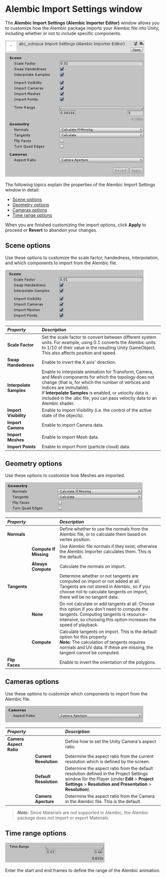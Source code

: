 # Alembic Import Settings window

The **Alembic Import Settings (Alembic Importer Editor)** window allows you to customize how the Alembic package imports your Alembic file into Unity, including whether or not to include specific components.

![The Import Settings window](images/abc_import_options.png)

The following topics explain the properties of the Alembic Import Settings window in detail:

- [Scene options](#importRef_A)
- [Geometry options](#importRef_B)
- [Cameras options](#importRef_C)
- [Time range options](#importRef_D)

When you are finished customizing the import options, click **Apply** to proceed or **Revert** to abandon your changes.



<a name="importRef_A"></a>

## Scene options

Use these options to customize the scale factor, handedness, interpolation, and which components to import from the Alembic file.

![Import Scene options](images/abc_import_options_A.png)



| ***Property*** | ***Description*** |
|:---|:---|
| __Scale Factor__ | Set the scale factor to convert between different system units. For example, using 0.1 converts the Alembic units to 1/10 of their value in the resulting Unity GameObject. This also affects position and speed. |
| __Swap Handedness__ | Enable to invert the X axis' direction. |
| __Interpolate Samples__ | Enable to interpolate animation for Transform, Camera, and Mesh components for which the topology does not change (that is, for which the number of vertices and indices are immutable).<br/>If **Interpolate Samples** is enabled, or velocity data is included in the .abc file, you can pass velocity data to an Alembic shader. |
| __Import Visibility__ | Enable to import Visibility (i.e. the control of the active state of the objects). |
| __Import Camera__ | Enable to import Camera data. |
| __Import Meshes__ | Enable to import Mesh data. |
| __Import Points__ | Enable to import Point (particle cloud) data. |


<a name="importRef_B"></a>

## Geometry options

Use these options to customize how Meshes are imported.

![Import Geometry options](images/abc_import_options_B.png)



| ***Property*** || ***Description*** |
|:---|:---|:---|
| __Normals__ || Define whether to use the normals from the Alembic file, or to calculate them based on vertex position. |
|| **Compute If Missing** | Use Alembic file normals if they exist; otherwise the Alembic Importer calculates them. This is the default. |
|| **Always Compute** | Calculate the normals on import. |
| __Tangents__ || Determine whether or not tangents are computed on import or not added at all. Tangents are not stored in Alembic, so if you choose not to calculate tangents on import, there will be no tangent data. |
|| **None** | Do not calculate or add tangents at all. Choose this option if you don't need to compute the tangents. Computing tangents is resource-intensive, so choosing this option increases the speed of playback. |
|| **Compute** | Calculate tangents on import. This is the default option for this property.<br/>***Note:*** The calculation of tangents requires normals and UV data. If these are missing, the tangent cannot be computed. |
| __Flip Faces__ || Enable to invert the orientation of the polygons. |



<a name="importRef_C"></a>

## Cameras options

Use these options to customize which components to import from the Alembic file.

![Import Cameras options](images/abc_import_options_C.png)



| ***Property*** || ***Description*** |
|:---|:---|:---|
| __Camera Aspect Ratio__ || Define how to set the Unity Camera's aspect ratio. |
|| **Current Resolution** | Determine the aspect ratio from the current resolution which is defined by the screen. |
|| **Default Resolution** | Determine the aspect ratio from the default resolution defined in the Project Settings window for the Player (under **Edit** > **Project Settings** > **Resolution and Presentation** > **Resolution**). |
|| **Camera Aperture** | Determine the aspect ratio from the Camera in the Alembic file. This is the default. |


> ***Note:*** Since Materials are not supported in Alembic, the Alembic package does not import or export Materials.



<a name="importRef_D"></a>

## Time range options

![Import Time range options](images/abc_import_options_D.png)

Enter the start and end frames to define the range of the Alembic animation.
